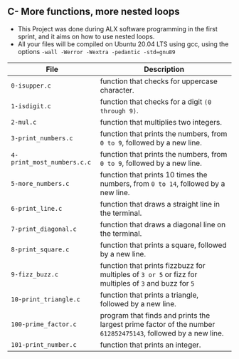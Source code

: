 ## C- More functions, more nested loops

* This Project was done during ALX software programming in the first sprint, and it aims on how
to use nested loops.
* All your files will be compiled on Ubuntu 20.04 LTS using gcc, using the options `-wall -Werror -Wextra -pedantic -std=gnu89`

|File                         |    Description                                                                                              |
|-----------------------------|-------------------------------------------------------------------------------------------------------------|
|  `0-isupper.c`              |          function that checks for uppercase character.                                                      |
|  `1-isdigit.c`              |          function that checks for a digit `(0 through 9)`.                                                  |
|  `2-mul.c`                  |          function that multiplies two integers.                                                             |
|  `3-print_numbers.c`        |          function that prints the numbers, from `0 to 9`, followed by a new line.                           |
|  `4-print_most_numbers.c.c` |          function that prints the numbers, from `0 to 9`, followed by a new line.                           |
|   `5-more_numbers.c`        |          function that prints 10 times the numbers, from `0 to 14`, followed by a new line.                 |
|    `6-print_line.c`         |           function that draws a straight line in the terminal.                                              |
|     `7-print_diagonal.c`    |           function that draws a diagonal line on the terminal.                                              |
| `8-print_square.c`          |           function that prints a square, followed by a new line.                                            |
|  `9-fizz_buzz.c`            |       function that prints fizzbuzz for multiples of `3 or 5` or fizz for multiples of `3` and buzz for `5` |
|  `10-print_triangle.c`      |           function that prints a triangle, followed by a new line.                                          |
|   `100-prime_factor.c`      | program that finds and prints the largest prime factor of the number `612852475143`, followed by a new line.|
| `101-print_number.c`        |       function that prints an integer.                                                                      |
